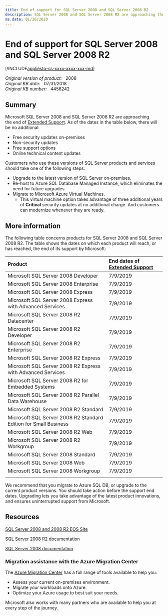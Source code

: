 ```yaml
---
title: End of support for SQL Server 2008 and SQL Server 2008 R2
description: SQL Server 2008 and SQL Server 2008 R2 are approaching the end of their support life cycle.
ms.date: 01/26/2020
---
```

# End of support for SQL Server 2008 and SQL Server 2008 R2

[!INCLUDE[appliesto-ss-xxxx-xxxx-xxx-md](../includes/appliesto-ss-xxxx-xxxx-xxx-md.md)]

_Original version of product:_ &nbsp; 2008  
_Original KB date:_ &nbsp; 07/31/2018  
_Original KB number:_ &nbsp; 4456242

<!--
WAS:   https://support.microsoft.com/help/4456242/end-of-support-for-sql-server-2008-and-sql-server-2008-r2
-->

## Summary

Microsoft SQL Server 2008 and SQL Server 2008 R2 are approaching the end of [Extended Support](https://support.microsoft.com/lifecycle). As of the dates in the table below, there will be no additional:

- Free security updates on-premises
- Non-security updates
- Free support options
- Online technical content updates

Customers who use these versions of SQL Server products and services should take one of the following steps:

- Upgrade to the latest version of SQL Server on-premises.
- Re-host to Azure SQL Database Managed Instance, which eliminates the need for future upgrades.
- Migrate to Microsoft Azure Virtual Machines.
  - This virtual machine option takes advantage of three additional years of **Critical** security updates at no additional charge. And customers can modernize whenever they are ready.

## More information

The following table concerns products for SQL Server 2008 and SQL Server 2008 R2. The table shows the dates on which each product will reach, or has reached, the end of its support by Microsoft:

| Product | End dates of [Extended Support](https://support.microsoft.com/help/14085) |
| :------ | :------------------------------------------------------------------------ |
|Microsoft SQL Server 2008 Developer|7/9/2019|
|Microsoft SQL Server 2008 Enterprise|7/9/2019|
|Microsoft SQL Server 2008 Express|7/9/2019|
|Microsoft SQL Server 2008 Express with Advanced Services|7/9/2019|
|Microsoft SQL Server 2008 R2 Datacenter|7/9/2019|
|Microsoft SQL Server 2008 R2 Developer|7/9/2019|
|Microsoft SQL Server 2008 R2 Enterprise|7/9/2019|
|Microsoft SQL Server 2008 R2 Express|7/9/2019|
|Microsoft SQL Server 2008 R2 Express with Advanced Services|7/9/2019|
|Microsoft SQL Server 2008 R2 for Embedded Systems|7/9/2019|
|Microsoft SQL Server 2008 R2 Parallel Data Warehouse|7/9/2019|
|Microsoft SQL Server 2008 R2 Standard|7/9/2019|
|Microsoft SQL Server 2008 R2 Standard Edition for Small Business|7/9/2019|
|Microsoft SQL Server 2008 R2 Web|7/9/2019|
|Microsoft SQL Server 2008 R2 Workgroup|7/9/2019|
|Microsoft SQL Server 2008 Standard|7/9/2019|
|Microsoft SQL Server 2008 Web|7/9/2019|
|Microsoft SQL Server 2008 Workgroup|7/9/2019|
|||

We recommend that you migrate to Azure SQL DB, or upgrade to the current product versions. You should take action before the support end dates. Upgrading lets you take advantage of the latest product innovations, and ensures uninterrupted support from Microsoft.

## Resources

[SQL Server 2008 and 2008 R2 EOS Site](https://www.microsoft.com/sql-server/sql-server-2008)

[SQL Server 2008 R2 documentation](https://docs.microsoft.com/previous-versions/sql/sql-server-2008-r2/ms130214%28v=sql.105%29)

[SQL Server 2008 documentation](https://docs.microsoft.com/previous-versions/sql/sql-server-2008/ms130214%28v=sql.100%29)

### Migration assistance with the Azure Migration Center

The [Azure Migration Center](https://azure.microsoft.com/migration/) has a full range of tools available to help you:

- Assess your current on-premises environment.
- Migrate your workloads onto Azure.
- Optimize your Azure usage to best suit your needs.

Microsoft also works with many partners who are available to help you at every step of the journey.
